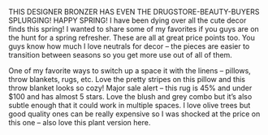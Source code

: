 THIS DESIGNER BRONZER HAS EVEN THE DRUGSTORE-BEAUTY-BUYERS SPLURGING!
HAPPY SPRING! I have been dying over all the cute decor finds this spring! I wanted to share some of my favorites if you guys are on the hunt for a spring refresher. These are all at great price points too. You guys know how much I love neutrals for decor – the pieces are easier to transition between seasons so you get more use out of all of them.

One of my favorite ways to switch up a space it with the linens – pillows, throw blankets, rugs, etc. Love the pretty stripes on this pillow and this throw blanket looks so cozy! Major sale alert – this rug is 45% and under $100 and has almost 5 stars. Love the blush and grey combo but it’s also subtle enough that it could work in multiple spaces. I love olive trees but good quality ones can be really expensive so I was shocked at the price on this one – also love this plant version here.
